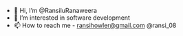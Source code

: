 - 👋 Hi, I’m @RansiluRanaweera
- 👀 I’m interested in software development
- 📫 How to reach me - ransihowler@gmail.com @ransi_08

<!---
RansiluRanaweera/RansiluRanaweera is a ✨ special ✨ repository because its `README.md` (this file) appears on your GitHub profile.
You can click the Preview link to take a look at your changes.
--->
